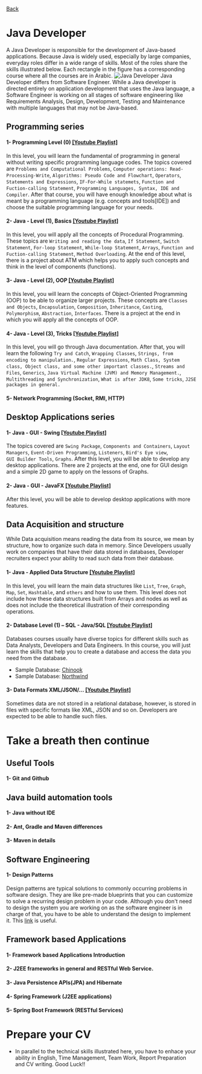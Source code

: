 [Back](https://github.com/aorogat/Data-Science-and-Software-Engineering/blob/master/README.md)
# Java Developer
A Java Developer is responsible for the development of Java-based applications. Because Java is widely used, especially by large companies, everyday roles differ in a wide range of skills. Most of the roles share the skills illustrated below. Each rectangle in the figure has a corresponding course where all the courses are in Arabic.
![Java Developer](javaDeveloper.png)
Java Developer differs from Software Engineer. While a Java developer is directed entirely on application development that uses the Java language, a Software Engineer is working on all stages of software engineering like Requirements Analysis, Design, Development, Testing and Maintenance with multiple languages that may not be Java-based.

## Programming series
#### 1- Programming Level (0) [\[Youtube Playlist\]](https://www.youtube.com/playlist?list=PL73bE5x5W-IDgkSxUQx9GCv0vBQPjBNuJ)
In this level, you will learn the fundamental of programming in general without writing specific programming language codes. 
The topics covered are 
`Problems and Computational Problems`, 
`Computer operations: Read-Processing-Write`, 
`Algorithms: Pseudo Code and Flowchart`, 
`Operators`, 
`Statements and Expressions`, 
`IF-For-While statemets`, 
`Function and Fuction-calling Statement`, 
`Programming Languages, Syntax, IDE and Compiler`.
After that course, you will have enough knowledge about what is meant by a programming language (e.g. concepts and tools[IDE]) and choose the suitable programming language for your needs.

#### 2- Java - Level (1), Basics  [\[Youtube Playlist\]](https://www.youtube.com/playlist?list=PL73bE5x5W-IDK_ksDRHQRDW_7qvUAWgfy)
In this level, you will apply all the concepts of Procedural Programming. 
These topics are 
`Writing and reading the data`, 
`If Statement`, 
`Switch Statement`, 
`For-loop Statement`, 
`While-loop Statement`, 
`Arrays`, 
`Function and Fuction-calling Statement`, 
`Method Overloading`. 
At the end of this level, there is a project about ATM which helps you to apply such concepts and think in the level of components (functions).

#### 3- Java - Level (2), OOP [\[Youtube Playlist\]](https://www.youtube.com/playlist?list=PL73bE5x5W-IDXOPAssRtlfJzh_Dbl9wxL)
In this level, you will learn the concepts of Object-Oriented Programming (OOP) to be able to organize larger projects. These concepts are 
`Classes and Objects`, 
`Encapsulation`, 
`Composition`, 
`Inheritance`, 
`Casting`, 
`Polymorphism`, 
`Abstraction`, 
`Interfaces`. 
There is a project at the end in which you will apply all the concepts of OOP. 

#### 4- Java - Level (3), Tricks [\[Youtube Playlist\]]()
In this level, you will go through Java documentation. After that, you will learn the following 
`Try and Catch`, 
`Wrapping Classes`, 
`Strings, from encoding to manipulation.`, 
`Regular Expressions`, 
`Math Class, System class, Object class, and some other important classes.`, 
`Streams and Files`, 
`Generics`, 
`Java Virtual Machine (JVM) and Memory Management.`, 
`Multithreading and Synchronization`, 
`What is after JDK8`, 
`Some tricks`, 
`J2SE packages in general.`

#### 5- Network Programming (Socket, RMI,  HTTP)


## Desktop Applications series
#### 1- Java - GUI - Swing [\[Youtube Playlist\]](https://www.youtube.com/playlist?list=PL73bE5x5W-IA8t-LdfAli-7uM9ctsZzrJ)
The topics covered are 
`Swing Package`, 
`Components and Containers`, 
`Layout Managers`, 
`Event-Driven Programming`, 
`Listeners`, 
`Bird's Eye view`,  
`GUI Builder Tools`,
`Graphs`.
After this level, you will be able to develop any desktop applications. There are 2 projects at the end, one for GUI design and a simple 2D game to apply on the lessons of Graphs.

#### 2- Java - GUI - JavaFX [\[Youtube Playlist\]](https://www.youtube.com/playlist?list=PL73bE5x5W-IA8t-LdfAli-7uM9ctsZzrJ)
After this level, you will be able to develop desktop applications with more features. 


## Data Acquisition and structure
While Data acquisition means reading the data from its source, we mean by structure, how to organize such data in memory. Since Developers usually work on companies that have their data stored in databases, Developer recruiters expect your ability to read such data from their database. 
#### 1- Java - Applied Data Structure [\[Youtube Playlist\]](https://www.youtube.com/playlist?list=PL73bE5x5W-ICLzNwt5aAjnstOlqNgtqMJ)
In this level, you will learn the main data structures like `List`, `Tree`, `Graph`, `Map`, `Set`, `Hashtable`, and `others` and how to use them. This level does not include how these data structures built from Arrays and nodes as well as does not include the theoretical illustration of their corresponding operations. 
#### 2- Database Level (1) – SQL - Java/SQL [\[Youtube Playlist\]](https://www.youtube.com/playlist?list=PL73bE5x5W-IDErOUNGLYUXFcw2Tan_BAq)
Databases courses usually have diverse topics for different skills such as Data Analysts, Developers and Data Engineers. In this course, you will just learn the skills that help you to create a database and access the data you need from the database.
* Sample Database: [Chinook](https://www.sqlitetutorial.net/sqlite-sample-database/)
* Sample Database: [Northwind](https://github.com/aorogat/northwind-SQLite3)
#### 3- Data Formats XML/JSON/… [\[Youtube Playlist\]]()
Sometimes data are not stored in a relational database, however, is stored in files with specific formats like XML, JSON and so on. Developers are expected to be able to handle such files.

# Take a breath then continue 

## Useful Tools
#### 1- Git and Github

## Java build automation tools 
#### 1- Java without IDE
#### 2- Ant, Gradle and Maven differences 
#### 3- Maven in details 


## Software Engineering 
#### 1- Design Patterns 
Design patterns are typical solutions to commonly occurring problems in software design. They are like pre-made blueprints that you can customize to solve a recurring design problem in your code.
Although you don't need to design the system you are working on as the software engineer is in charge of that, you have to be able to understand the design to implement it. 
This [link](https://refactoring.guru/design-patterns/java) is useful.


## Framework based Applications 
#### 1- Framework based Applications Introduction
#### 2- J2EE frameworks in general and RESTful Web Service.
#### 3- Java Persistence APIs(JPA) and Hibernate
#### 4- Spring Framework (J2EE applications)
#### 5- Spring Boot Framework (RESTful Services)


# Prepare your CV
* In parallel to the technical skills illustrated here, you have to enhace your ability in English, Time Management, Team Work, Report Preparation and CV writing. Good Luck!!
